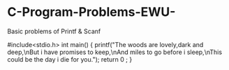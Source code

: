 # C-Program-Problems-EWU-
Basic problems of Printf &amp; Scanf

#include<stdio.h>
int main()
{
    printf("The woods are lovely,dark and deep,\nBut i have promises to keep,\nAnd miles to go before i sleep,\nThis could be the day i die for you.");
    return 0 ;
}

